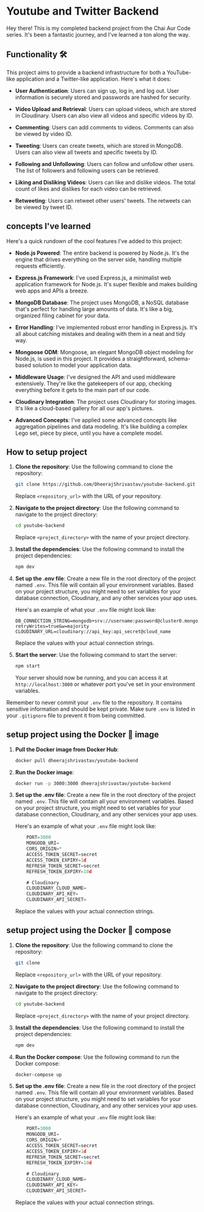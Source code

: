 # Youtube and Twitter Backend

Hey there! This is my completed backend project from the Chai Aur Code series. It's been a fantastic journey, and I've learned a ton along the way.

## Functionality 🛠️

This project aims to provide a backend infrastructure for both a YouTube-like application and a Twitter-like application. Here's what it does:

- **User Authentication**: Users can sign up, log in, and log out. User information is securely stored and passwords are hashed for security.

- **Video Upload and Retrieval**: Users can upload videos, which are stored in Cloudinary. Users can also view all videos and specific videos by ID.

- **Commenting**: Users can add comments to videos. Comments can also be viewed by video ID.

- **Tweeting**: Users can create tweets, which are stored in MongoDB. Users can also view all tweets and specific tweets by ID.

- **Following and Unfollowing**: Users can follow and unfollow other users. The list of followers and following users can be retrieved.

- **Liking and Disliking Videos**: Users can like and dislike videos. The total count of likes and dislikes for each video can be retrieved.

- **Retweeting**: Users can retweet other users' tweets. The retweets can be viewed by tweet ID.

## concepts I've learned

Here's a quick rundown of the cool features I've added to this project:

- **Node.js Powered**: The entire backend is powered by Node.js. It's the engine that drives everything on the server side, handling multiple requests efficiently.

- **Express.js Framework**: I've used Express.js, a minimalist web application framework for Node.js. It's super flexible and makes building web apps and APIs a breeze.

- **MongoDB Database**: The project uses MongoDB, a NoSQL database that's perfect for handling large amounts of data. It's like a big, organized filing cabinet for your data.

- **Error Handling**: I've implemented robust error handling in Express.js. It's all about catching mistakes and dealing with them in a neat and tidy way.

- **Mongoose ODM**: Mongoose, an elegant MongoDB object modeling for Node.js, is used in this project. It provides a straightforward, schema-based solution to model your application data.

- **Middleware Usage**: I've designed the API and used middleware extensively. They're like the gatekeepers of our app, checking everything before it gets to the main part of our code.

- **Cloudinary Integration**: The project uses Cloudinary for storing images. It's like a cloud-based gallery for all our app's pictures.

- **Advanced Concepts**: I've applied some advanced concepts like aggregation pipelines and data modeling. It's like building a complex Lego set, piece by piece, until you have a complete model.

## How to setup project

1. **Clone the repository**: Use the following command to clone the repository:

   ```bash
   git clone https://github.com/DheerajShrivastav/youtube-backend.git
   ```

   Replace `<repository_url>` with the URL of your repository.

2. **Navigate to the project directory**: Use the following command to navigate to the project directory:

   ```bash
   cd youtube-backend
   ```

   Replace `<project_directory>` with the name of your project directory.

3. **Install the dependencies**: Use the following command to install the project dependencies:

   ```bash
   npm dev
   ```

4. **Set up the .env file**: Create a new file in the root directory of the project named `.env`. This file will contain all your environment variables. Based on your project structure, you might need to set variables for your database connection, Cloudinary, and any other services your app uses.

   Here's an example of what your `.env` file might look like:

   ```env
   DB_CONNECTION_STRING=mongodb+srv://username:password@cluster0.mongodb.net/myFirstDatabase?retryWrites=true&w=majority
   CLOUDINARY_URL=cloudinary://api_key:api_secret@cloud_name
   ```

   Replace the values with your actual connection strings.

5. **Start the server**: Use the following command to start the server:

   ```bash
   npm start
   ```

   Your server should now be running, and you can access it at `http://localhost:3000` or whatever port you've set in your environment variables.

Remember to never commit your `.env` file to the repository. It contains sensitive information and should be kept private. Make sure `.env` is listed in your `.gitignore` file to prevent it from being committed.

## setup project using the Docker 🐳 image

1.  **Pull the Docker image from Docker Hub**:

    ```bash
    docker pull dheerajshrivastav/youtube-backend
    ```

2.  **Run the Docker image**:

    ```bash
    docker run -p 3000:3000 dheerajshrivastav/youtube-backend
    ```

3.  **Set up the .env file**: Create a new file in the root directory of the project named `.env`. This file will contain all your environment variables. Based on your project structure, you might need to set variables for your database connection, Cloudinary, and any other services your app uses.

    Here's an example of what your `.env` file might look like:

    ```javascript
        PORT=3000
        MONGODB_URI=
        CORS_ORIGIN=*
        ACCESS_TOKEN_SECRET=secret
        ACCESS_TOKEN_EXPIRY=1d
        REFRESH_TOKEN_SECRET=secret
        REFRESH_TOKEN_EXPIRY=10d

        # Cloudinary
        CLOUDINARY_CLOUD_NAME=
        CLOUDINARY_API_KEY=
        CLOUDINARY_API_SECRET=
    ```

    Replace the values with your actual connection strings.

## setup project using the Docker 🐳 compose

1. **Clone the repository**: Use the following command to clone the repository:

   ```bash
   git clone
   ```

   Replace `<repository_url>` with the URL of your repository.

2. **Navigate to the project directory**: Use the following command to navigate to the project directory:

   ```bash
   cd youtube-backend
   ```

   Replace `<project_directory>` with the name of your project directory.

3. **Install the dependencies**: Use the following command to install the project dependencies:

   ```bash
   npm dev
   ```

4. **Run the Docker compose**: Use the following command to run the Docker compose:

   ```bash
   docker-compose up
   ```

5. **Set up the .env file**: Create a new file in the root directory of the project named `.env`. This file will contain all your environment variables. Based on your project structure, you might need to set variables for your database connection, Cloudinary, and any other services your app uses.

   Here's an example of what your `.env` file might look like:

   ```javascript
       PORT=3000
       MONGODB_URI=
       CORS_ORIGIN=*
       ACCESS_TOKEN_SECRET=secret
       ACCESS_TOKEN_EXPIRY=1d
       REFRESH_TOKEN_SECRET=secret
       REFRESH_TOKEN_EXPIRY=10d

       # Cloudinary
       CLOUDINARY_CLOUD_NAME=
       CLOUDINARY_API_KEY=
       CLOUDINARY_API_SECRET=
   ```

   Replace the values with your actual connection strings.
